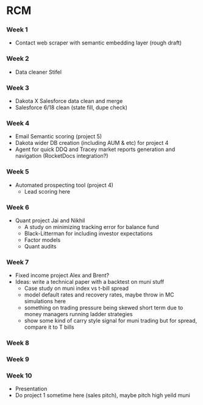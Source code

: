 # RCM 

### Week 1
- Contact web scraper with semantic embedding layer (rough draft)

### Week 2
- Data cleaner Stifel

### Week 3
- Dakota X Salesforce data clean and merge
- Salesforce 6/18 clean (state fill, dupe check)

### Week 4
- Email Semantic scoring (project 5)
- Dakota wider DB creation (including AUM & etc) for project 4
- Agent for quick DDQ and Tracey market reports generation and navigation (RocketDocs integration?)

### Week 5
- Automated prospecting tool (project 4)
     - Lead scoring here

### Week 6
- Quant project Jai and Nikhil
     - A study on minimizing tracking error for balance fund
     - Black-Litterman for including investor expectations
     - Factor models
     - Quant audits

### Week 7
- Fixed income project Alex and Brent?
- Ideas: write a technical paper with a backtest on muni stuff
     - Case study on muni index vs t-bill spread
     - model default rates and recovery rates, maybe throw in MC simulations here
     - something on trading pressure being skewed short term due to money managers running ladder strategies
     - show some kind of carry style signal for muni trading but for spread, compare it to T bills

### Week 8

### Week 9

### Week 10
- Presentation
- Do project 1 sometime here (sales pitch), maybe pitch high yeild muni